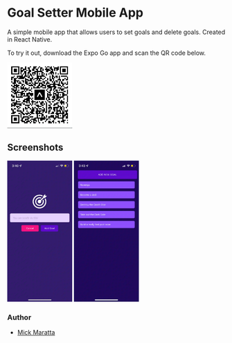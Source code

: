 # Goal Setter Mobile App

A simple mobile app that allows users to set goals and delete goals. Created in React Native.

To try it out, download the Expo Go app and scan the QR code below.

<picture>
<img src="./assets/images/goal-app-3.webp" alt="drawing" width="150"/>
</picture>

## Screenshots

<picture>
<img src="./assets/images/goal-app.webp" alt="drawing" width="150"/>
<img src="./assets/images/goal-app-2.webp" alt="drawing" width="150"/>
</picture>

### Author

- [Mick Maratta](https://www.mickmaratta.me)
